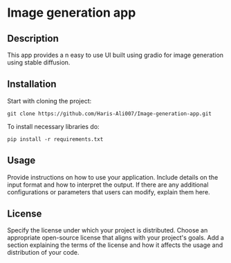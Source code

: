 # Image generation app

## Description
This app provides a n easy to use UI built using gradio for image generation using stable diffusion.

## Installation
Start with cloning the project:

`git clone https://github.com/Haris-Ali007/Image-generation-app.git`

To install necessary libraries do:

`pip install -r requirements.txt`

## Usage

Provide instructions on how to use your application. Include details on the input format and how to interpret the output. If there are any additional configurations or parameters that users can modify, explain them here.


## License

Specify the license under which your project is distributed. Choose an appropriate open-source license that aligns with your project's goals. Add a section explaining the terms of the license and how it affects the usage and distribution of your code.

